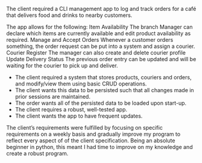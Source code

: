 The client required a CLI management app to log and track orders for a café that delivers food and drinks to nearby customers. 

The app allows for the following:
Item Availability 
The branch Manager can declare which items are currently available and edit product availability as required.
Manage and Accept Orders
 Whenever a customer orders something, the order request can be put into a system and assign a courier.
Courier Register
The manager can also create and delete courier profile 
Update  Delivery Status
The previous order entry can be updated and will be waiting for the courier to pick up and deliver. 

* The client required a system that stores  products, couriers and orders, and modify/view them using basic CRUD operations.
* The client wants this data to be persisted such that all changes made in prior sessions are maintained.
* The order wants all of the persisted data to be loaded upon start-up.
* The client requires a robust, well-tested app.
* The client wants the app to have frequent updates.

The client’s requirements were fulfilled by focusing on specific requirements on a weekly basis and gradually improve my program to reflect every aspect of of the client specification. Being an absolute beginner in python, this meant I had time to improve on my knowledge and create a robust program.
